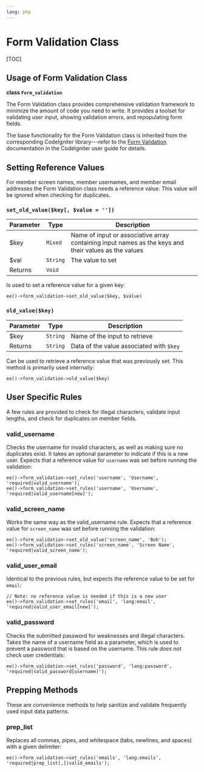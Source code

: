 ```yaml
---
lang: php
---
```


<!--
    This source file is part of the open source project
    ExpressionEngine User Guide (https://github.com/ExpressionEngine/ExpressionEngine-User-Guide)

    @link      https://expressionengine.com/
    @copyright Copyright (c) 2003-2020, Packet Tide, LLC (https://packettide.com)
    @license   https://expressionengine.com/license Licensed under Apache License, Version 2.0
-->

# Form Validation Class

[TOC]

## Usage of Form Validation Class

**class `Form_validation`**

The Form Validation class provides comprehensive validation framework to minimize the amount of code you need to write. It provides a toolset for validating user input, showing validation errors, and repopulating form fields.

The base functionality for the Form Validation class is inherited from the corresponding CodeIgniter library---refer to the [Form Validation](https://www.codeigniter.com/userguide2/libraries/form_validation.html) documentation in the CodeIgniter user guide for details.

## Setting Reference Values

For member screen names, member usernames, and member email addresses the Form Validation class needs a reference value. This value will be ignored when checking for duplicates.

### `set_old_value($key[, $value = ''])`

| Parameter | Type     | Description                                                                                          |
| --------- | -------- | ---------------------------------------------------------------------------------------------------- |
| \$key     | `Mixed`  | Name of input or associative array containing input names as the keys and their values as the values |
| \$val     | `String` | The value to set                                                                                     |
| Returns   | `Void`   |                                                                                                      |

Is used to set a reference value for a given key:

    ee()->form_validation->set_old_value($key, $value)

### `old_value($key)`

| Parameter | Type     | Description                              |
| --------- | -------- | ---------------------------------------- |
| \$key     | `String` | Name of the input to retrieve            |
| Returns   | `String` | Data of the value associated with `$key` |

Can be used to retrieve a reference value that was previously set. This method is primarily used internally:

    ee()->form_validation->old_value($key)

## User Specific Rules

A few rules are provided to check for illegal characters, validate input lengths, and check for duplicates on member fields.

### valid_username

Checks the username for invalid characters, as well as making sure no duplicates exist. It takes an optional parameter to indicate if this is a new user. Expects that a reference value for `username` was set before running the validation:

    ee()->form_validation->set_rules('username', 'Username', 'required|valid_username');
    ee()->form_validation->set_rules('username', 'Username', 'required|valid_username[new]');

### valid_screen_name

Works the same way as the valid_username rule. Expects that a reference value for `screen_name` was set before running the validation:

    ee()->form_validation->set_old_value('screen_name', 'Bob');
    ee()->form_validation->set_rules('screen_name', 'Screen Name', 'required|valid_screen_name');

### valid_user_email

Identical to the previous rules, but expects the reference value to be set for `email`:

    // Note: no reference value is needed if this is a new user
    ee()->form_validation->set_rules('email', 'lang:email', 'required|valid_user_email[new]');

### valid_password

Checks the submitted password for weaknesses and illegal characters. Takes the name of a username field as a parameter, which is used to prevent a password that is based on the username. This rule _does not_ check user credentials:

    ee()->form_validation->set_rules('password', 'lang:password', 'required|valid_password[username]');

## Prepping Methods

These are convenience methods to help sanitize and validate frequently used input data patterns.

### prep_list

Replaces all commas, pipes, and whitespace (tabs, newlines, and spaces) with a given delimiter:

    ee()->form_validation->set_rules('emails', 'lang:emails', 'required|prep_list[,]|valid_emails');
